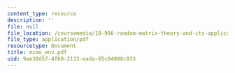 ```yaml
---
content_type: resource
description: ''
file: null
file_location: /coursemedia/18-996-random-matrix-theory-and-its-applications-spring-2004/9ae38d574f602133eada65c04098c933_mimo_env.pdf
file_type: application/pdf
resourcetype: Document
title: mimo_env.pdf
uid: 9ae38d57-4f60-2133-eada-65c04098c933
---
```

